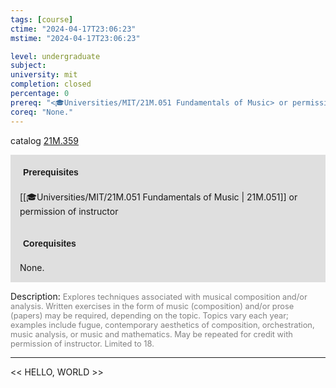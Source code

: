 ```yaml
---
tags: [course]
ctime: "2024-04-17T23:06:23"
mstime: "2024-04-17T23:06:23"

level: undergraduate
subject: 
university: mit
completion: closed
percentage: 0
prereq: "<🎓Universities/MIT/21M.051 Fundamentals of Music> or permission of instructor"
coreq: "None."
---
```


catalog [21M.359](http://student.mit.edu/catalog/m21Ma.html#21M.359)

<span style="display: block; padding: 15px; background-color: rgb(100, 100, 100, 0.2);"><font id="m_prereq2540_0" style="display: block; font-family: Arial, sans-serif; font-weight: bold; padding: 5px">Prerequisites</font><br><span id="prereq2540_0">[[🎓Universities/MIT/21M.051 Fundamentals of Music | 21M.051]] or permission of instructor</span></span>
<span style="display: block; padding: 15px; background-color: rgb(100, 100, 100, 0.2);"><font id="m_coreq2540_0" style="display: block; font-family: Arial, sans-serif; font-weight: bold; padding: 5px">Corequisites</font><br><span id="coreq2540_0">None.</span></span>

<font style="">Description:</font>
<font style="color: grey; font-size: 0.8rem;">Explores techniques associated with musical composition and/or analysis. Written exercises in the form of music (composition) and/or prose (papers) may be required, depending on the topic. Topics vary each year; examples include fugue, contemporary aesthetics of composition, orchestration, music analysis, or music and mathematics. May be repeated for credit with permission of instructor. Limited to 18.</font>



---

<< HELLO, WORLD >>
